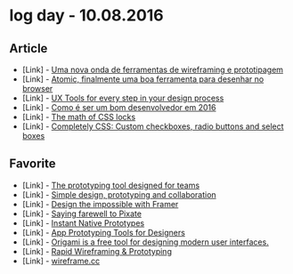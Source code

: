 # log day - 10.08.2016

## Article

- \[Link\] - [Uma nova onda de ferramentas de wireframing e prototipagem](http://arquiteturadeinformacao.com/recursos/ferramentas/uma-nova-onda-de-ferramentas-de-wireframing-e-prototipagem/)
- \[Link\] - [Atomic, finalmente uma boa ferramenta para desenhar no browser](http://arquiteturadeinformacao.com/design-de-interacao/atomic-finalmente-uma-boa-ferramenta-para-desenhar-no-browser/)
- \[Link\] - [UX Tools for every step in your design process](https://uxdesign.cc/ux-user-research-and-user-testing-tools-2d339d379dc7#.ktbxtnpn2)
- \[Link\] - [Como é ser um bom desenvolvedor em 2016](https://jaydson.com/como-e-ser-um-bom-desenvolvedor-em-2016/)
- \[Link\] - [The math of CSS locks](http://fvsch.com/code/css-locks/)
- \[Link\] - [Completely CSS: Custom checkboxes, radio buttons and select boxes](https://kyusuf.com/post/completely-css-custom-checkbox-radio-buttons-and-select-boxes)


## Favorite

- \[Link\] - [The prototyping tool designed for teams](https://atomic.io/)
- \[Link\] - [Simple design, prototyping and collaboration](https://marvelapp.com/)
- \[Link\] - [Design the impossible with Framer](https://framerjs.com/)
- \[Link\] - [Saying farewell to Pixate](http://www.pixate.com/)
- \[Link\] - [Instant Native Prototypes](http://www.relativewave.com/form/)
- \[Link\] - [App Prototyping Tools for Designers](https://www.flinto.com/)
- \[Link\] - [Origami is a free tool for designing modern user interfaces.](https://facebook.github.io/origami/)
- \[Link\] - [Rapid Wireframing & Prototyping](https://www.uxpin.com/)
- \[Link\] - [wireframe.cc](https://wireframe.cc/)
